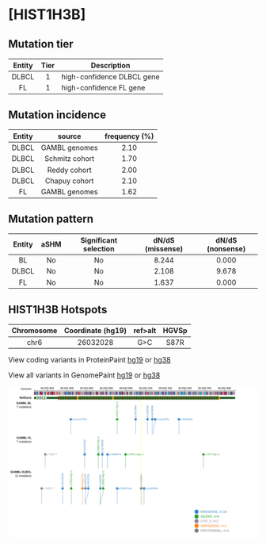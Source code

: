 # [HIST1H3B]

## Mutation tier

|Entity|Tier|Description               |
|:------:|:----:|--------------------------|
|DLBCL |1   |high-confidence DLBCL gene|
|FL    |1   |high-confidence FL gene   |
## Mutation incidence

|Entity|source        |frequency (%)|
|:------:|:--------------:|:-------------:|
|DLBCL |GAMBL genomes |2.10         |
|DLBCL |Schmitz cohort|1.70         |
|DLBCL |Reddy cohort  |2.00         |
|DLBCL |Chapuy cohort |2.10         |
|FL    |GAMBL genomes |1.62         |

## Mutation pattern

|Entity|aSHM|Significant selection|dN/dS (missense)|dN/dS (nonsense)|
|:------:|:----:|:---------------------:|:----------------:|:----------------:|
|BL    |No  |No                   |8.244           |0.000           |
|DLBCL |No  |No                   |2.108           |9.678           |
|FL    |No  |No                   |1.637           |0.000           |




 ## HIST1H3B Hotspots

| Chromosome |Coordinate (hg19) | ref>alt | HGVSp | 
 | :---:| :---: | :--: | :---: |
| chr6 | 26032028 | G>C | S87R |

View coding variants in ProteinPaint [hg19](https://www.bcgsc.ca/downloads/morinlab/GAMBL/test/genes/HIST1H3B_protein.html)  or [hg38](https://www.bcgsc.ca/downloads/morinlab/GAMBL/test/genes/HIST1H3B_protein_hg38.html)

View all variants in GenomePaint [hg19](https://www.bcgsc.ca/downloads/morinlab/GAMBL/test/genes/HIST1H3B.html)  or [hg38](https://www.bcgsc.ca/downloads/morinlab/GAMBL/test/genes/HIST1H3B_hg38.html)

![image](images/proteinpaint/HIST1H3B.svg)
